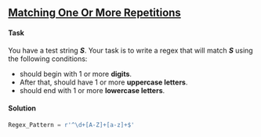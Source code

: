## [Matching One Or More Repetitions](https://www.hackerrank.com/challenges/matching-one-or-more-repititions/problem)

#### Task

You have a test string ***S***. 
 Your task is to write a regex that will match ***S*** using the following conditions:  

-  should begin with 1 or more **digits**.
- After that,  should have 1 or more **uppercase letters**. 
-  should end with 1 or more **lowercase letters**.

#### Solution

```python
Regex_Pattern = r'^\d+[A-Z]+[a-z]+$'
```

